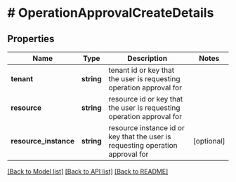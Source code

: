# # OperationApprovalCreateDetails

## Properties

Name | Type | Description | Notes
------------ | ------------- | ------------- | -------------
**tenant** | **string** | tenant id or key that the user is requesting operation approval for |
**resource** | **string** | resource id or key that the user is requesting operation approval for |
**resource_instance** | **string** | resource instance id or key that the user is requesting operation approval for | [optional]

[[Back to Model list]](../../README.md#models) [[Back to API list]](../../README.md#endpoints) [[Back to README]](../../README.md)
